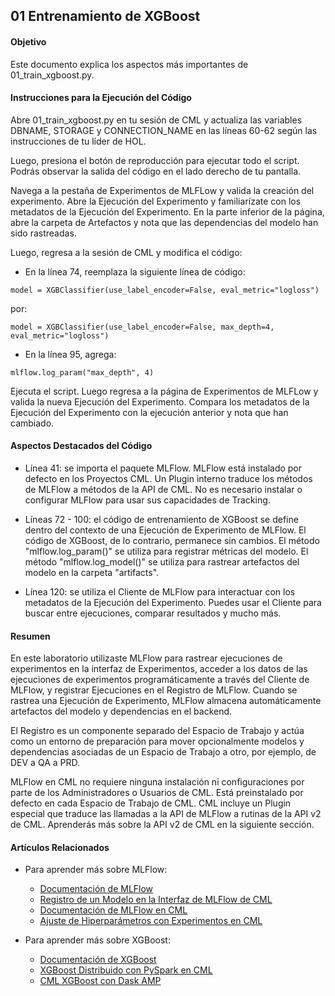 ## 01 Entrenamiento de XGBoost

#### Objetivo

Este documento explica los aspectos más importantes de 01_train_xgboost.py.

#### Instrucciones para la Ejecución del Código

Abre 01_train_xgboost.py en tu sesión de CML y actualiza las variables DBNAME, STORAGE y CONNECTION_NAME en las líneas 60-62 según las instrucciones de tu líder de HOL.

Luego, presiona el botón de reproducción para ejecutar todo el script. Podrás observar la salida del código en el lado derecho de tu pantalla.

Navega a la pestaña de Experimentos de MLFLow y valida la creación del experimento. Abre la Ejecución del Experimento y familiarízate con los metadatos de la Ejecución del Experimento. En la parte inferior de la página, abre la carpeta de Artefactos y nota que las dependencias del modelo han sido rastreadas.

Luego, regresa a la sesión de CML y modifica el código:

* En la línea 74, reemplaza la siguiente línea de código:

```
model = XGBClassifier(use_label_encoder=False, eval_metric="logloss")
```

por:

```
model = XGBClassifier(use_label_encoder=False, max_depth=4, eval_metric="logloss")
```

* En la línea 95, agrega:

```
mlflow.log_param("max_depth", 4)
```

Ejecuta el script. Luego regresa a la página de Experimentos de MLFLow y valida la nueva Ejecución del Experimento. Compara los metadatos de la Ejecución del Experimento con la ejecución anterior y nota que han cambiado.

#### Aspectos Destacados del Código

* Línea 41: se importa el paquete MLFlow. MLFlow está instalado por defecto en los Proyectos CML. Un Plugin interno traduce los métodos de MLFlow a métodos de la API de CML. No es necesario instalar o configurar MLFlow para usar sus capacidades de Tracking.

* Líneas 72 - 100: el código de entrenamiento de XGBoost se define dentro del contexto de una Ejecución de Experimento de MLFlow. El código de XGBoost, de lo contrario, permanece sin cambios. El método "mlflow.log_param()" se utiliza para registrar métricas del modelo. El método "mlflow.log_model()" se utiliza para rastrear artefactos del modelo en la carpeta "artifacts".

* Línea 120: se utiliza el Cliente de MLFlow para interactuar con los metadatos de la Ejecución del Experimento. Puedes usar el Cliente para buscar entre ejecuciones, comparar resultados y mucho más.

#### Resumen

En este laboratorio utilizaste MLFlow para rastrear ejecuciones de experimentos en la interfaz de Experimentos, acceder a los datos de las ejecuciones de experimentos programáticamente a través del Cliente de MLFlow, y registrar Ejecuciones en el Registro de MLFlow. Cuando se rastrea una Ejecución de Experimento, MLFlow almacena automáticamente artefactos del modelo y dependencias en el backend.

El Registro es un componente separado del Espacio de Trabajo y actúa como un entorno de preparación para mover opcionalmente modelos y dependencias asociadas de un Espacio de Trabajo a otro, por ejemplo, de DEV a QA a PRD.

MLFlow en CML no requiere ninguna instalación ni configuraciones por parte de los Administradores o Usuarios de CML. Está preinstalado por defecto en cada Espacio de Trabajo de CML. CML incluye un Plugin especial que traduce las llamadas a la API de MLFlow a rutinas de la API v2 de CML. Aprenderás más sobre la API v2 de CML en la siguiente sección.

#### Artículos Relacionados

* Para aprender más sobre MLFlow:
  * [Documentación de MLFlow](https://mlflow.org/docs/latest/index.html)
  * [Registro de un Modelo en la Interfaz de MLFlow de CML](https://docs.cloudera.com/machine-learning/1.5.4/models/topics/ml-registering-model-using-ui.html)
  * [Documentación de MLFlow en CML](https://docs.cloudera.com/machine-learning/cloud/experiments/topics/ml-experiments-v2.html)
  * [Ajuste de Hiperparámetros con Experimentos en CML](https://community.cloudera.com/t5/Community-Articles/Tuning-Hyperparameters-with-Experiments-feature-on-Cloudera/ta-p/368654)

* Para aprender más sobre XGBoost:
  * [Documentación de XGBoost](https://xgboost.readthedocs.io/en/stable/)
  * [XGBoost Distribuido con PySpark en CML](https://community.cloudera.com/t5/Community-Articles/Distributed-XGBoost-with-PySpark-in-Cloudera-Machine/ta-p/375810)
  * [CML XGBoost con Dask AMP](https://github.com/cloudera/CML_AMP_Dask_on_CML)
